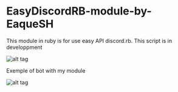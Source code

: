 # EasyDiscordRB-module-by-EaqueSH
This module in ruby is for use easy API discord.rb. This script is in developpment


![alt tag](http://image.noelshack.com/fichiers/2019/01/3/1546386012-capture-d-ecran-2019-01-02-a-00-39-51.png)

Exemple of bot with my module

![alt tag](http://image.noelshack.com/fichiers/2019/01/3/1546386411-capture-d-ecran-2019-01-02-a-00-46-32.png)

